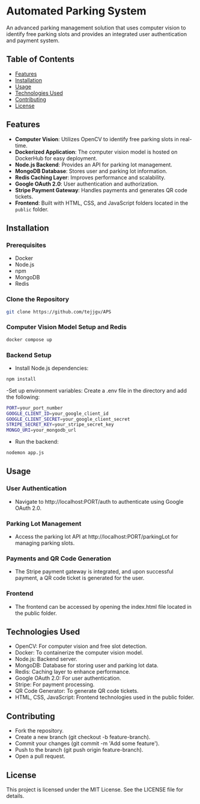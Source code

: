 # Automated Parking System

An advanced parking management solution that uses computer vision to identify free parking slots and provides an integrated user authentication and payment system.

## Table of Contents
- [Features](#features)
- [Installation](#installation)
- [Usage](#usage)
- [Technologies Used](#technologies-used)
- [Contributing](#contributing)
- [License](#license)

## Features
- **Computer Vision**: Utilizes OpenCV to identify free parking slots in real-time.
- **Dockerized Application**: The computer vision model is hosted on DockerHub for easy deployment.
- **Node.js Backend**: Provides an API for parking lot management.
- **MongoDB Database**: Stores user and parking lot information.
- **Redis Caching Layer**: Improves performance and scalability.
- **Google OAuth 2.0**: User authentication and authorization.
- **Stripe Payment Gateway**: Handles payments and generates QR code tickets.
- **Frontend**: Built with HTML, CSS, and JavaScript folders located in the `public` folder.





## Installation

### Prerequisites
- Docker
- Node.js
- npm
- MongoDB
- Redis

### Clone the Repository

```bash
git clone https://github.com/tejjgv/APS
```

### Computer Vision Model Setup and Redis 
```bash
docker compose up
```

### Backend Setup 
- Install Node.js dependencies:
```bash
npm install
```
-Set up environment variables: Create a .env file in the directory and add the following:
```bash
PORT=your_port_number
GOOGLE_CLIENT_ID=your_google_client_id
GOOGLE_CLIENT_SECRET=your_google_client_secret
STRIPE_SECRET_KEY=your_stripe_secret_key
MONGO_URI=your_mongodb_url
```
- Run the backend:
```bash
nodemon app.js
```

## Usage

### User Authentication
- Navigate to http://localhost:PORT/auth to authenticate using Google OAuth 2.0.
### Parking Lot Management
- Access the parking lot API at http://localhost:PORT/parkingLot for managing parking slots.
### Payments and QR Code Generation
- The Stripe payment gateway is integrated, and upon successful payment, a QR code ticket is generated for the user.
### Frontend
- The frontend can be accessed by opening the index.html file located in the public folder.


## Technologies Used

- OpenCV: For computer vision and free slot detection.
- Docker: To containerize the computer vision model.
- Node.js: Backend server.
- MongoDB: Database for storing user and parking lot data.
- Redis: Caching layer to enhance performance.
- Google OAuth 2.0: For user authentication.
- Stripe: For payment processing.
- QR Code Generator: To generate QR code tickets.
- HTML, CSS, JavaScript: Frontend technologies used in the public folder.

## Contributing

- Fork the repository.
- Create a new branch (git checkout -b feature-branch).
- Commit your changes (git commit -m 'Add some feature').
- Push to the branch (git push origin feature-branch).
- Open a pull request.

## License
This project is licensed under the MIT License. See the LICENSE file for details.
